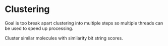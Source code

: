 # Clustering

Goal is too break apart clustering into multiple steps so multiple threads can be used to speed up processing.


Cluster similar molecules with similarity bit string scores.
